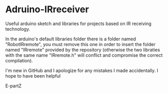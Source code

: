 # Adruino-IRreceiver
Useful arduino sketch and libraries for projects based on IR receiving technology.

In the arduino's default libraries folder there is a folder named "RobotIRremote", you must remove this one in order to insert the folder named "IRremote" provided by the repository (otherwise the two libraties with the same name "IRremote.h" will conflict and compromise the correct compilation).

I'm new in GitHub and I apologize for any mistakes I made accidentally.
I hope to have been helpful

E-partZ
